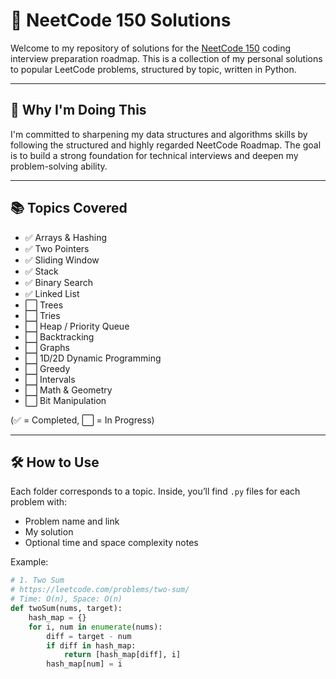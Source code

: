 # 🧠 NeetCode 150 Solutions

Welcome to my repository of solutions for the [NeetCode 150](https://neetcode.io/roadmap) coding interview preparation roadmap. This is a collection of my personal solutions to popular LeetCode problems, structured by topic, written in Python.

---

## 🚀 Why I'm Doing This

I'm committed to sharpening my data structures and algorithms skills by following the structured and highly regarded NeetCode Roadmap. The goal is to build a strong foundation for technical interviews and deepen my problem-solving ability.

---

## 📚 Topics Covered

- ✅ Arrays & Hashing
- ✅ Two Pointers
- ✅ Sliding Window
- ✅ Stack
- ✅ Binary Search
- ✅ Linked List
- ⬜ Trees
- ⬜ Tries
- ⬜ Heap / Priority Queue
- ⬜ Backtracking
- ⬜ Graphs
- ⬜ 1D/2D Dynamic Programming
- ⬜ Greedy
- ⬜ Intervals
- ⬜ Math & Geometry
- ⬜ Bit Manipulation

(✅ = Completed, ⬜ = In Progress)

---

## 🛠️ How to Use

Each folder corresponds to a topic. Inside, you’ll find `.py` files for each problem with:
- Problem name and link
- My solution
- Optional time and space complexity notes

Example:
```python
# 1. Two Sum
# https://leetcode.com/problems/two-sum/
# Time: O(n), Space: O(n)
def twoSum(nums, target):
    hash_map = {}
    for i, num in enumerate(nums):
        diff = target - num
        if diff in hash_map:
            return [hash_map[diff], i]
        hash_map[num] = i
